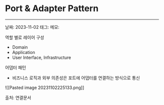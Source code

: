 # Port & Adapter Pattern
---

날짜: 2023-11-02
태그:
메모:

역할 별로 레이어 구성
- Domain
- Application
- User Interface, Infrastructure

어댑터 패턴
- 비즈니스 로직과 외부 의존성은 포트에 어댑터를 연결하는 방식으로 통신

![[Pasted image 20231102225133.png]]



출처:
연결문서
